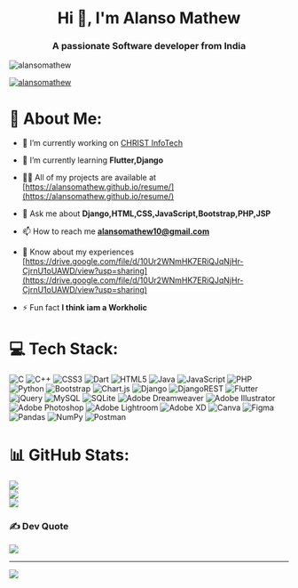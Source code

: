 

<h1 align="center">Hi 👋, I'm Alanso Mathew</h1>
<h3 align="center">A passionate Software developer from India</h3>

<p align="left"> <img src="https://komarev.com/ghpvc/?username=alansomathew&label=Profile%20views&color=0e75b6&style=flat" alt="alansomathew" /> </p>

<p align="left"> <a href="https://twitter.com/alansomathew" target="blank"><img src="https://img.shields.io/twitter/follow/alansomathew?logo=twitter&style=for-the-badge" alt="alansomathew" /></a> </p>

# 💫 About Me:

- 🔭 I’m currently working on [CHRIST InfoTech](http://christinfotech.org)

- 🌱 I’m currently learning **Flutter,Django**

- 👨‍💻 All of my projects are available at [https://alansomathew.github.io/resume/](https://alansomathew.github.io/resume/)

- 💬 Ask me about **Django,HTML,CSS,JavaScript,Bootstrap,PHP,JSP**

- 📫 How to reach me **alansomathew10@gmail.com**

- 📄 Know about my experiences [https://drive.google.com/file/d/10Ur2WNmHK7ERiQJqNjHr-CjrnU1oUAWD/view?usp=sharing](https://drive.google.com/file/d/10Ur2WNmHK7ERiQJqNjHr-CjrnU1oUAWD/view?usp=sharing)

- ⚡ Fun fact **I think iam a Workholic**


# 💻 Tech Stack:
![C](https://img.shields.io/badge/c-%2300599C.svg?style=for-the-badge&logo=c&logoColor=white) ![C++](https://img.shields.io/badge/c++-%2300599C.svg?style=for-the-badge&logo=c%2B%2B&logoColor=white) ![CSS3](https://img.shields.io/badge/css3-%231572B6.svg?style=for-the-badge&logo=css3&logoColor=white) ![Dart](https://img.shields.io/badge/dart-%230175C2.svg?style=for-the-badge&logo=dart&logoColor=white) ![HTML5](https://img.shields.io/badge/html5-%23E34F26.svg?style=for-the-badge&logo=html5&logoColor=white) ![Java](https://img.shields.io/badge/java-%23ED8B00.svg?style=for-the-badge&logo=java&logoColor=white) ![JavaScript](https://img.shields.io/badge/javascript-%23323330.svg?style=for-the-badge&logo=javascript&logoColor=%23F7DF1E) ![PHP](https://img.shields.io/badge/php-%23777BB4.svg?style=for-the-badge&logo=php&logoColor=white) ![Python](https://img.shields.io/badge/python-3670A0?style=for-the-badge&logo=python&logoColor=ffdd54) ![Bootstrap](https://img.shields.io/badge/bootstrap-%23563D7C.svg?style=for-the-badge&logo=bootstrap&logoColor=white) ![Chart.js](https://img.shields.io/badge/chart.js-F5788D.svg?style=for-the-badge&logo=chart.js&logoColor=white) ![Django](https://img.shields.io/badge/django-%23092E20.svg?style=for-the-badge&logo=django&logoColor=white) ![DjangoREST](https://img.shields.io/badge/DJANGO-REST-ff1709?style=for-the-badge&logo=django&logoColor=white&color=ff1709&labelColor=gray) ![Flutter](https://img.shields.io/badge/Flutter-%2302569B.svg?style=for-the-badge&logo=Flutter&logoColor=white) ![jQuery](https://img.shields.io/badge/jquery-%230769AD.svg?style=for-the-badge&logo=jquery&logoColor=white) ![MySQL](https://img.shields.io/badge/mysql-%2300f.svg?style=for-the-badge&logo=mysql&logoColor=white) ![SQLite](https://img.shields.io/badge/sqlite-%2307405e.svg?style=for-the-badge&logo=sqlite&logoColor=white) ![Adobe Dreamweaver](https://img.shields.io/badge/Adobe%20Dreamweaver-FF61F6.svg?style=for-the-badge&logo=Adobe%20Dreamweaver&logoColor=white) ![Adobe Illustrator](https://img.shields.io/badge/adobeillustrator-%23FF9A00.svg?style=for-the-badge&logo=adobeillustrator&logoColor=white) ![Adobe Photoshop](https://img.shields.io/badge/adobephotoshop-%2331A8FF.svg?style=for-the-badge&logo=adobephotoshop&logoColor=white) ![Adobe Lightroom](https://img.shields.io/badge/Adobe%20Lightroom-31A8FF.svg?style=for-the-badge&logo=Adobe%20Lightroom&logoColor=white) ![Adobe XD](https://img.shields.io/badge/Adobe%20XD-470137?style=for-the-badge&logo=Adobe%20XD&logoColor=#FF61F6) ![Canva](https://img.shields.io/badge/Canva-%2300C4CC.svg?style=for-the-badge&logo=Canva&logoColor=white) 	![Figma](https://img.shields.io/badge/figma-%23F24E1E.svg?style=for-the-badge&logo=figma&logoColor=white) ![Pandas](https://img.shields.io/badge/pandas-%23150458.svg?style=for-the-badge&logo=pandas&logoColor=white) ![NumPy](https://img.shields.io/badge/numpy-%23013243.svg?style=for-the-badge&logo=numpy&logoColor=white) ![Postman](https://img.shields.io/badge/Postman-FF6C37?style=for-the-badge&logo=postman&logoColor=white)
# 📊 GitHub Stats:
![](https://github-readme-stats.vercel.app/api?username=alansomathew&theme=dark&hide_border=false&include_all_commits=false&count_private=false)<br/>
![](https://github-readme-streak-stats.herokuapp.com/?user=alansomathew&theme=dark&hide_border=false)<br/>
![](https://github-readme-stats.vercel.app/api/top-langs/?username=alansomathew&theme=dark&hide_border=false&include_all_commits=false&count_private=false&layout=compact)

### ✍️ Dev Quote
![](https://quotes-github-readme.vercel.app/api?type=horizontal&theme=radical)

---
[![](https://visitcount.itsvg.in/api?id=alansomathew&icon=0&color=0)](https://visitcount.itsvg.in)
